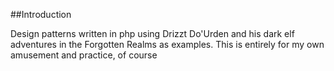 ##Introduction

Design patterns written in php using Drizzt Do'Urden and his dark elf adventures in the Forgotten Realms as examples. This is entirely for my own amusement and practice, of course
